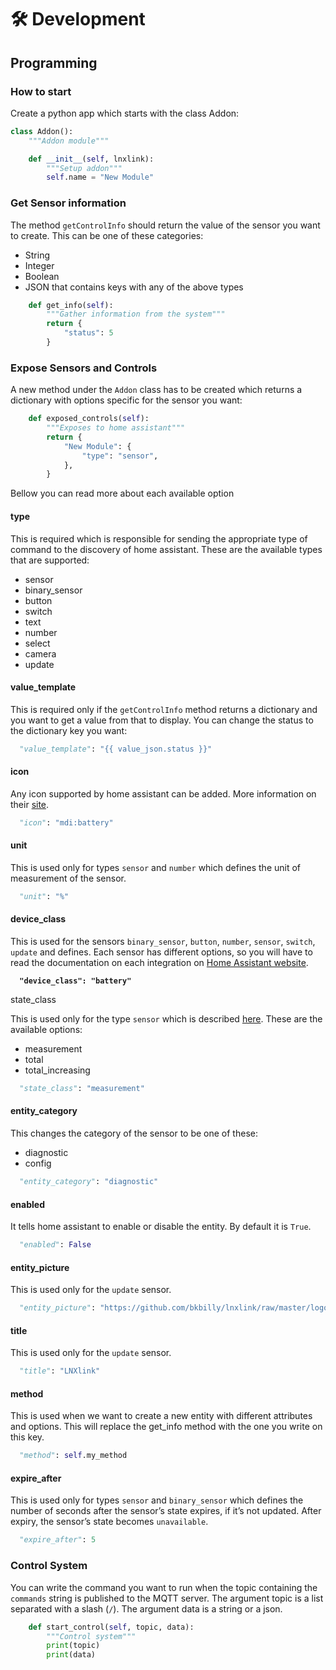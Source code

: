 # 🛠 Development

## Programming

### How to start

Create a python app which starts with the class Addon:

```python
class Addon():
    """Addon module"""

    def __init__(self, lnxlink):
        """Setup addon"""
        self.name = "New Module"
```

### Get Sensor information

The method `getControlInfo` should return the value of the sensor you want to create. This can be one of these categories:

* String
* Integer
* Boolean
* JSON that contains keys with any of the above types

```python
    def get_info(self):
        """Gather information from the system"""
        return {
            "status": 5
        }
```

### Expose Sensors and Controls

A new method under the `Addon` class has to be created which returns a dictionary with options specific for the sensor you want:

```python
    def exposed_controls(self):
        """Exposes to home assistant"""
        return {
            "New Module": {
                "type": "sensor",
            },
        }
```

Bellow you can read more about each available option

#### type

This is required which is responsible for sending the appropriate type of command to the discovery of home assistant. These are the available types that are supported:

* sensor
* binary\_sensor
* button
* switch
* text
* number
* select
* camera
* update

#### value\_template

This is required only if the `getControlInfo` method returns a dictionary and you want to get a value from that to display. You can change the status to the dictionary key you want:

```python
  "value_template": "{{ value_json.status }}"
```

#### icon

Any icon supported by home assistant can be added. More information on their [site](https://www.home-assistant.io/docs/frontend/icons/).

```python
  "icon": "mdi:battery"
```

#### unit

This is used only for types `sensor` and `number` which defines the unit of measurement of the sensor.

```python
  "unit": "%"
```

#### device\_class

This is used for the sensors `binary_sensor`, `button`, `number`, `sensor`, `switch`, `update` and defines. Each sensor has different options, so you will have to read the documentation on each integration on [Home Assistant website](https://www.home-assistant.io/integrations/).

<pre class="language-python"><code class="lang-python"><strong>  "device_class": "battery"
</strong></code></pre>

state\_class

This is used only for the type `sensor` which is described [here](https://developers.home-assistant.io/docs/core/entity/sensor/#available-state-classes). These are the available options:

* measurement
* total
* total\_increasing

```python
  "state_class": "measurement"
```

#### entity\_category

This changes the category of the sensor to be one of these:

* diagnostic
* config

```python
  "entity_category": "diagnostic"
```

#### enabled

It tells home assistant to enable or disable the entity. By default it is `True`.

```python
  "enabled": False
```

#### entity\_picture

This is used only for the `update` sensor.

```python
  "entity_picture": "https://github.com/bkbilly/lnxlink/raw/master/logo.png?raw=true"
```

#### title

This is used only for the `update` sensor.

```python
  "title": "LNXlink"
```

#### method

This is used when we want to create a new entity with different attributes and options. This will replace the get\_info method with the one you write on this key.

```python
  "method": self.my_method
```

#### expire\_after

This is used only for types `sensor` and `binary_sensor` which defines the number of seconds after the sensor’s state expires, if it’s not updated. After expiry, the sensor’s state becomes `unavailable`.

```python
  "expire_after": 5
```

### Control System

You can write the command you want to run when the topic containing the `commands` string is published to the MQTT server. The argument topic is a list separated with a slash (`/`). The argument data is a string or a json.

```python
    def start_control(self, topic, data):
        """Control system"""
        print(topic)
        print(data)
```

